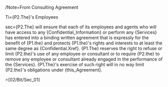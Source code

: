 /Note=From Consulting Agreement

Ti={P2.The}'s Employees

sec={P2.The} will ensure that each of its employees and agents who will have access to any {Confidential_Information} or perform any {Services} has entered into a binding written agreement that is expressly for the benefit of {P1.the} and protects {P1.the}'s rights and interests to at least the same degree as {Confidential.Xref}.  {P1.The} reserves the right to refuse or limit {P2.the}'s use of any employee or consultant or to require {P2.the} to remove any employee or consultant already engaged in the performance of the {Services}.  {P1.The}'s exercise of such right will in no way limit {P2.the}'s obligations under {this_Agreement}.

=[02/Bit/Sec_01]
